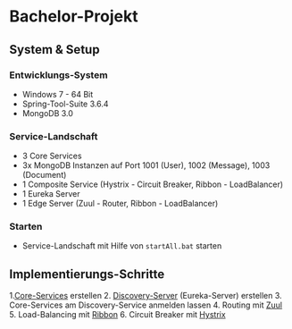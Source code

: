 # Bachelor-Projekt



## System & Setup
### Entwicklungs-System
- Windows 7 - 64 Bit
- Spring-Tool-Suite 3.6.4
- MongoDB 3.0


### Service-Landschaft
- 3 Core Services
- 3x MongoDB Instanzen auf Port 1001 (User), 1002 (Message), 1003 (Document)
- 1 Composite Service (Hystrix - Circuit Breaker, Ribbon - LoadBalancer)
- 1 Eureka Server
- 1 Edge Server (Zuul - Router, Ribbon - LoadBalancer)

### Starten
- Service-Landschaft mit Hilfe von ```startAll.bat``` starten


## Implementierungs-Schritte
1.[Core-Services](https://github.com/T1m1/bachelor-project/blob/master/microservices/core/user-service/README.md) erstellen
2. [Discovery-Server](https://github.com/T1m1/bachelor-project/blob/master/microservices/support/discovery-server/README.md) (Eureka-Server) erstellen
3. Core-Services am Discovery-Service anmelden lassen
4. Routing mit [Zuul](https://github.com/T1m1/bachelor-project/tree/master/microservices/support/edge-server/README.md)
5. Load-Balancing mit [Ribbon](https://github.com/T1m1/bachelor-project/tree/master/microservices/composite/mailbox-service#ribbon---client-side-load-balancer)
6. Circuit Breaker mit [Hystrix](https://github.com/T1m1/bachelor-project/tree/master/microservices/composite/mailbox-service#hystrix---circuit-breaker)




